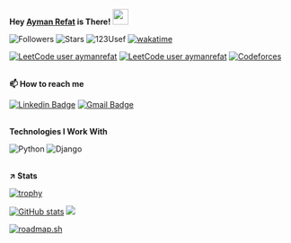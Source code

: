 **Hey [Ayman Refat](https://www.linkedin.com/in/aymanrefat/) is There! <img src="https://media.giphy.com/media/hvRJCLFzcasrR4ia7z/giphy.gif" width="28px" height="28px">**

![Followers](https://img.shields.io/github/followers/AymanRefat)
![Stars](https://img.shields.io/github/stars/AymanRefat?label=Profile%20Stars&logo=Profile%20stars&logoColor=g)
<span align="left"> <img src="https://komarev.com/ghpvc/?username=AymanRefat" alt="123Usef" /> </span>
[![wakatime](https://wakatime.com/badge/user/cff1714d-0aab-4e97-b4d8-75fdb91d718e.svg)](https://wakatime.com/@cff1714d-0aab-4e97-b4d8-75fdb91d718e)

[![LeetCode user aymanrefat](https://img.shields.io/badge/dynamic/json?style=flat-square&labelColor=black&color=%23ffa116&label=Ranking&query=ranking&url=https%3A%2F%2Fbadge.xyli.tech/%2Fapi%2Fusers%2Faymanrefat&logo=leetcode&logoColor=yellow)](https://leetcode.com/aymanrefat/)
[![LeetCode user aymanrefat](https://img.shields.io/badge/dynamic/json?style=flat-square&labelColor=black&color=%23ffa116&label=Solved&query=solvedOverTotal&url=https%3A%2F%2Fbadge.xyli.tech/%2Fapi%2Fusers%2Faymanrefat&logo=leetcode&logoColor=yellow)](https://leetcode.com/aymanrefat/)
[![Codeforces](https://badges.joonhyung.xyz/codeforces/aymanrefat.svg)](https://codeforces.com/profile/aymanrefat)
<br><br>

**📫 How to reach me**

[![Linkedin Badge](https://img.shields.io/badge/-aymanrefat-blue?style=flat-square&logo=Linkedin&logoColor=white)](https://www.linkedin.com/in/aymanrefat/)
[![Gmail Badge](https://img.shields.io/badge/-aymanrefatinbox-c14438?style=flat-square&logo=Gmail&logoColor=white&link=mailto:aymanrefatinbox@gmail.com)](mailto:aymanrefatinbox@gmail.com)
<br><br>

**Technologies I Work With**

![Python](https://img.shields.io/badge/python-3670A0?style=for-the-badge&logo=python&logoColor=ffdd54)
![Django](https://img.shields.io/badge/django-%23092E20.svg?style=for-the-badge&logo=django&logoColor=white)
<br><br>

**↗️ Stats**

[![trophy](https://github-profile-trophy.vercel.app/?username=AymanRefat&margin-w=8)](https://github.com/ryo-ma/github-profile-trophy)

[![GitHub stats](https://github-readme-stats.vercel.app/api?username=AymanRefat)](https://github.com/AymanRefat/github-readme-stats)
![](https://github-readme-stats.vercel.app/api/top-langs/?username=AymanRefat&theme=light&hide_border=false&include_all_commits=true&count_private=true&layout=compact)

<a href="https://roadmap.sh"><img src="https://api.roadmap.sh/v1-badge/tall/64bd9f628b7b09327380a8c4?variant=dark&roadmaps=python%2Ccpp%2Ccomputer-science" alt="roadmap.sh"/></a>

